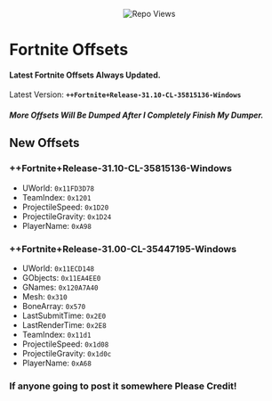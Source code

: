 <p align="center"> <img src="https://komarev.com/ghpvc/?username=SternI&label=Repo%20views&color=0e75b6&style=flat" alt="Repo Views" /> </p>

# Fortnite Offsets

#### Latest Fortnite Offsets Always Updated.
Latest Version: **``++Fortnite+Release-31.10-CL-35815136-Windows``**
##### **More Offsets Will Be Dumped After I Completely Finish My Dumper.**
## New Offsets
### ++Fortnite+Release-31.10-CL-35815136-Windows
- UWorld: ``0x11FD3D78``
- TeamIndex: ``0x1201``
- ProjectileSpeed: ``0x1D20``
- ProjectileGravity: ``0x1D24``
- PlayerName: ``0xA98``
### ++Fortnite+Release-31.00-CL-35447195-Windows
- UWorld: ``0x11ECD148``
- GObjects: ``0x11EA4EE0``
- GNames: ``0x120A7A40``
- Mesh: ``0x310``
- BoneArray: ``0x570``
- LastSubmitTime: ``0x2E0``
- LastRenderTime: ``0x2E8``
- TeamIndex: ``0x11d1``
- ProjectileSpeed: ``0x1d08``
- ProjectileGravity: ``0x1d0c``
- PlayerName: ``0xA68``

### If anyone going to post it somewhere Please Credit!
